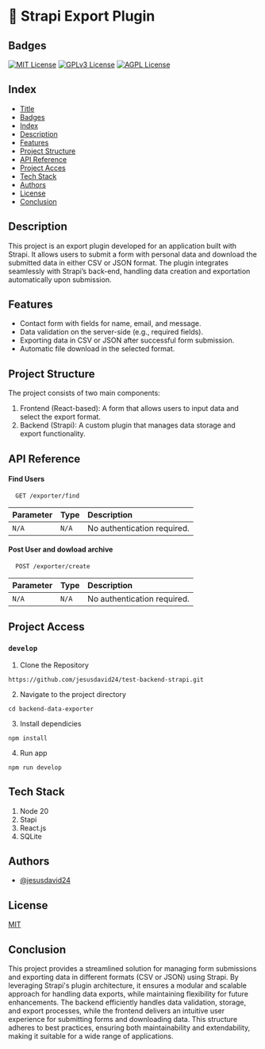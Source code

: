 # 🚀 Strapi Export Plugin

## Badges

[![MIT License](https://img.shields.io/badge/License-MIT-green.svg)](https://choosealicense.com/licenses/mit/)
[![GPLv3 License](https://img.shields.io/badge/License-GPL%20v3-yellow.svg)](https://opensource.org/licenses/)
[![AGPL License](https://img.shields.io/badge/license-AGPL-blue.svg)](http://www.gnu.org/licenses/agpl-3.0)

## Index

* [Title](#title)
* [Badges](#badges)
* [Index](#index)
* [Description](#Description)
* [Features](#Features)
* [Project Structure](#Project-Structure)
* [API Reference](#API-Reference)
* [Project Acces](#Project-Acces)
* [Tech Stack](#Tech-Stack)
* [Authors](#Authors)
* [License](#license)
* [Conclusion](#conclusion)

## Description

This project is an export plugin developed for an application built with Strapi. It allows users to submit a form with personal data and download the submitted data in either CSV or JSON format. The plugin integrates seamlessly with Strapi’s back-end, handling data creation and exportation automatically upon submission.

## Features

* Contact form with fields for name, email, and message.
* Data validation on the server-side (e.g., required fields).
* Exporting data in CSV or JSON after successful form submission.
* Automatic file download in the selected format.

## Project Structure

The project consists of two main components:

1. Frontend (React-based): A form that allows users to input data and select the export format.
2. Backend (Strapi): A custom plugin that manages data storage and export functionality.

## API Reference

#### Find Users

```http
  GET /exporter/find
```

| Parameter | Type     | Description                |
| :-------- | :------- | :------------------------- |
| `N/A`     | `N/A`    | No authentication required.|

#### Post User and dowload archive

```http
  POST /exporter/create
```

| Parameter | Type     | Description                |
| :-------- | :------- | :------------------------- |
| `N/A`     | `N/A`    | No authentication required.|

## Project Access

### `develop`

1. Clone the Repository

```
https://github.com/jesusdavid24/test-backend-strapi.git
```

2. Navigate to the project directory

```
cd backend-data-exporter
```

3. Install dependicies

```
npm install
```

4. Run app

```
npm run develop
```

## Tech Stack

1. Node 20
2. Stapi
3. React.js
4. SQLite

## Authors

- [@jesusdavid24](https://github.com/jesusdavid24)


## License

[MIT](https://choosealicense.com/licenses/mit/)

## Conclusion

This project provides a streamlined solution for managing form submissions and exporting data in different formats (CSV or JSON) using Strapi. By leveraging Strapi's plugin architecture, it ensures a modular and scalable approach for handling data exports, while maintaining flexibility for future enhancements. The backend efficiently handles data validation, storage, and export processes, while the frontend delivers an intuitive user experience for submitting forms and downloading data. This structure adheres to best practices, ensuring both maintainability and extendability, making it suitable for a wide range of applications.
